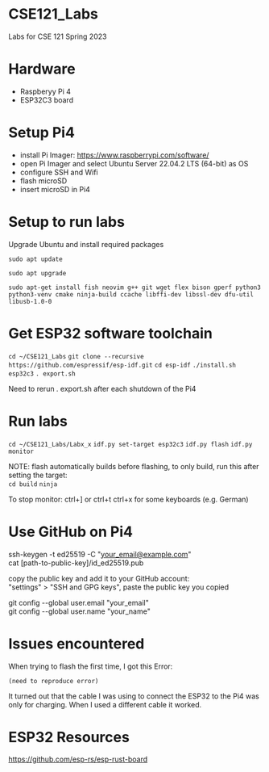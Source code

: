 # CSE121_Labs
Labs for CSE 121 Spring 2023

# Hardware
- Raspberyy Pi 4
- ESP32C3 board

# Setup Pi4
- install Pi Imager: https://www.raspberrypi.com/software/
- open Pi Imager and select Ubuntu Server 22.04.2 LTS (64-bit) as OS
- configure SSH and Wifi
- flash microSD
- insert microSD in Pi4

# Setup to run labs
Upgrade Ubuntu and install required packages
```
sudo apt update
```  
```
sudo apt upgrade
```
```
sudo apt-get install fish neovim g++ git wget flex bison gperf python3 python3-venv cmake ninja-build ccache libffi-dev libssl-dev dfu-util libusb-1.0-0
```

# Get ESP32 software toolchain
```cd ~/CSE121_Labs```
```git clone --recursive https://github.com/espressif/esp-idf.git``` 
```cd esp-idf```
```./install.sh esp32c3```
```. export.sh```

Need to rerun . export.sh after each shutdown of the Pi4

# Run labs
```cd ~/CSE121_Labs/Labx_x``` 
```idf.py set-target esp32c3```
```idf.py flash```
```idf.py monitor```

NOTE: flash automatically builds before flashing, to only build, run this after setting the target:  
```cd build```
```ninja```

To stop monitor: ctrl+] or ctrl+t ctrl+x for some keyboards (e.g. German)

# Use GitHub on Pi4
ssh-keygen -t ed25519 -C "your_email@example.com"  
cat [path-to-public-key]/id_ed25519.pub
  
copy the public key and add it to your GitHub account:  
"settings" > "SSH and GPG keys", paste the public key you copied

git config --global user.email "your_email"  
git config --global user.name "your_name"

# Issues encountered
When trying to flash the first time, I got this Error:
```
(need to reproduce error)
```
It turned out that the cable I was using to connect the ESP32 to the Pi4 was only for charging. When I used a different cable it worked.

# ESP32 Resources
https://github.com/esp-rs/esp-rust-board
